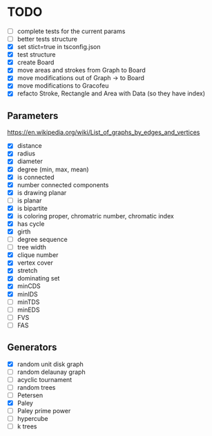 # TODO

- [ ] complete tests for the current params
- [ ] better tests structure
- [X] set stict=true in tsconfig.json
- [X] test structure
- [X] create Board
- [X] move areas and strokes from Graph to Board
- [X] move modifications out of Graph -> to Board
- [X] move modifications to Gracofeu
- [X] refacto Stroke, Rectangle and Area with Data (so they have index)

## Parameters

<https://en.wikipedia.org/wiki/List_of_graphs_by_edges_and_vertices>

- [X] distance
- [X] radius
- [X] diameter
- [X] degree (min, max, mean)
- [X] is connected
- [X] number connected components
- [X] is drawing planar
- [ ] is planar
- [X] is bipartite
- [X] is coloring proper, chromatric number, chromatic index
- [X] has cycle
- [X] girth
- [ ] degree sequence
- [ ] tree width
- [X] clique number
- [X] vertex cover
- [X] stretch
- [X] dominating set
- [X] minCDS
- [X] minIDS
- [ ] minTDS
- [ ] minEDS
- [ ] FVS
- [ ] FAS

## Generators

- [X] random unit disk graph
- [ ] random delaunay graph
- [ ] acyclic tournament
- [ ] random trees
- [ ] Petersen
- [X] Paley
- [ ] Paley prime power
- [ ] hypercube
- [ ] k trees
